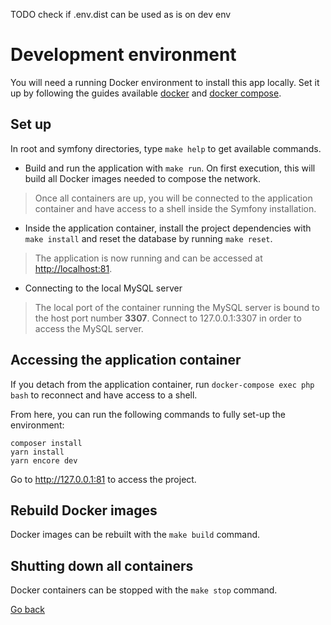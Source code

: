 



TODO check if .env.dist can be used as is on dev env



# Development environment

You will need a running Docker environment to install this app locally.
Set it up by following the guides available [docker](https://docs.docker.com/install/) and [docker compose](https://docs.docker.com/compose/install/).

## Set up

In root and symfony directories, type `make help` to get available commands.

* Build and run the application with `make run`. On first execution, this will build all Docker images needed to compose the network.

> Once all containers are up, you will be connected to the application container and have access to a shell inside the Symfony installation.

* Inside the application container, install the project dependencies with `make install` and reset the database by running `make reset`.

> The application is now running and can be accessed at [http://localhost:81]().

*  Connecting to the local MySQL server

> The local port of the container running the MySQL server is bound to the host port number **3307**.
Connect to 127.0.0.1:3307 in order to access the MySQL server.

## Accessing the application container

If you detach from the application container, run `docker-compose exec php bash` to reconnect and have access to a shell.

From here, you can run the following commands to fully set-up the environment:

```
composer install
yarn install
yarn encore dev
```

Go to http://127.0.0.1:81 to access the project.

## Rebuild Docker images

Docker images can be rebuilt with the `make build` command.

## Shutting down all containers

Docker containers can be stopped with the `make stop` command.

[Go back](../../README.md)
